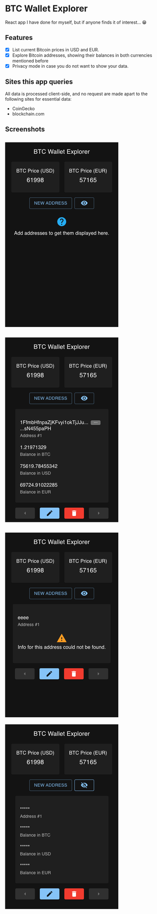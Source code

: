 # BTC Wallet Explorer
React app I have done for myself, but if anyone finds it of interest... 😁
## Features
 - [x] List current Bitcoin prices in USD and EUR.
 - [x] Explore Bitcoin addresses, showing their balances in both currencies mentioned before
 - [x] Privacy mode in case you do not want to show your data.

## Sites this app queries
All data is processed client-side, and no request are made apart to the following sites for essential data:
 - CoinGecko
 - blockchain.com

## Screenshots
![no address](https://github.com/nullasaservice/btc_wallet_explorer/blob/master/screenshots/no_address.png?raw=true)
---
![with_address](https://github.com/nullasaservice/btc_wallet_explorer/blob/master/screenshots/with_address.png?raw=true)
---
![address_not_found](https://github.com/nullasaservice/btc_wallet_explorer/blob/master/screenshots/address_not_found.png?raw=true)
---
![privacy_mode](https://github.com/nullasaservice/btc_wallet_explorer/blob/master/screenshots/privacy_mode.png?raw=true)
